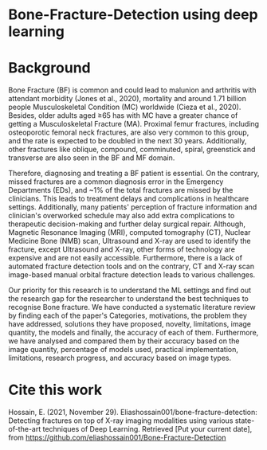 # Bone-Fracture-Detection using deep learning

# Background 

Bone Fracture (BF) is common and could lead to malunion and arthritis with attendant morbidity (Jones et al., 2020), mortality and around 1.71 billion people Musculoskeletal Condition (MC) worldwide (Cieza et al., 2020). Besides, older adults aged ≥65 has with MC have a greater chance of getting a Musculoskeletal Fracture (MA). Proximal femur fractures, including osteoporotic femoral neck fractures, are also very common to this group, and the rate is expected to be doubled in the next 30 years. Additionally, other fractures like oblique, compound, comminuted, spiral, greenstick and transverse are also seen in the BF and MF domain.

Therefore, diagnosing and treating a BF patient is essential. On the contrary, missed fractures are a common diagnosis error in the Emergency Departments (EDs), and ~1% of the total fractures are missed by the clinicians. This leads to treatment delays and complications in healthcare settings. Additionally, many patients' perception of fracture information and clinician's overworked schedule may also add extra complications to therapeutic decision-making and further delay surgical repair. Although, Magnetic Resonance Imaging (MRI), computed tomography (CT), Nuclear Medicine Bone (NMB) scan, Ultrasound and X-ray are used to identify the fracture, except Ultrasound and X-ray, other forms of technology are expensive and are not easily accessible. Furthermore, there is a lack of automated fracture detection tools and on the contrary, CT and X-ray scan image-based manual orbital fracture detection leads to various challenges. 

Our priority for this research is to understand the ML settings and find out the research gap for the researcher to understand the best techniques to recognise Bone fracture. We have conducted a systematic literature review by finding each of the paper's Categories, motivations, the problem they have addressed, solutions they have proposed, novelty, limitations, image quantity, the models and finally, the accuracy of each of them. Furthermore, we have analysed and compared them by their accuracy based on the image quantity, percentage of models used, practical implementation, limitations, research progress, and accuracy based on image types. 

# Cite this work

Hossain, E. (2021, November 29). Eliashossain001/bone-fracture-detection: Detecting fractures on top of X-ray imaging modalities using various state-of-the-art techniques of Deep Learning. Retrieved [Put your current date], from https://github.com/eliashossain001/Bone-Fracture-Detection
